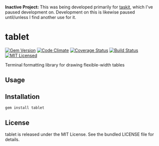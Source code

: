 **Inactive Project:** This was being developed primarily for [taskit](https://github.com/akerl/taskit), which I've paused development on. Development on this is likewise paused until/unless I find another use for it.

tablet
=========

[![Gem Version](https://img.shields.io/gem/v/tablet.svg)](https://rubygems.org/gems/tablet)
[![Code Climate](https://img.shields.io/codeclimate/github/akerl/tablet.svg)](https://codeclimate.com/github/akerl/tablet)
[![Coverage Status](https://img.shields.io/coveralls/akerl/tablet.svg)](https://coveralls.io/r/akerl/tablet)
[![Build Status](https://img.shields.io/travis/akerl/tablet.svg)](https://travis-ci.com/akerl/tablet)
[![MIT Licensed](https://img.shields.io/badge/license-MIT-green.svg)](https://tldrlegal.com/license/mit-license)

Terminal formatting library for drawing flexible-width tables

## Usage

## Installation

    gem install tablet

## License

tablet is released under the MIT License. See the bundled LICENSE file for details.

